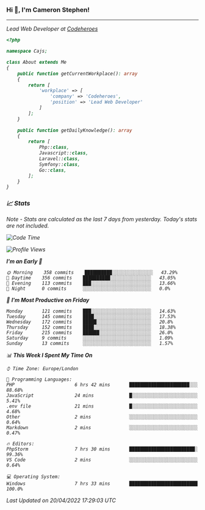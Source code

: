 ### Hi 👋, I'm Cameron Stephen!
<hr>
<p><em>Lead Web Developer at <a href="https://codeheroes.co.uk">Codeheroes</a></p>


```php
<?php

namespace Cajs;

class About extends Me
{
    public function getCurrentWorkplace(): array
    {
        return [
            'workplace' => [
                'company' => 'Codeheroes',
                'position' => 'Lead Web Developer'
            ]
        ];
    }

    public function getDailyKnowledge(): array
    {
        return [
            Php::class,
            Javascript::class,
            Laravel::class,
            Symfony::class,
            Go::class,
        ];
    }
}
```

### 📈 Stats
<p><em>Note - Stats are calculated as the last 7 days from yesterday. Today's stats are not included.</em></p>


<!--START_SECTION:waka-->
![Code Time](http://img.shields.io/badge/Code%20Time-2%2C789%20hrs%2053%20mins-blue)

![Profile Views](http://img.shields.io/badge/Profile%20Views-0-blue)

**I'm an Early 🐤** 

```text
🌞 Morning    358 commits    ██████████░░░░░░░░░░░░░░░   43.29% 
🌆 Daytime    356 commits    ██████████░░░░░░░░░░░░░░░   43.05% 
🌃 Evening    113 commits    ███░░░░░░░░░░░░░░░░░░░░░░   13.66% 
🌙 Night      0 commits      ░░░░░░░░░░░░░░░░░░░░░░░░░   0.0%

```
📅 **I'm Most Productive on Friday** 

```text
Monday       121 commits    ███░░░░░░░░░░░░░░░░░░░░░░   14.63% 
Tuesday      145 commits    ████░░░░░░░░░░░░░░░░░░░░░   17.53% 
Wednesday    172 commits    █████░░░░░░░░░░░░░░░░░░░░   20.8% 
Thursday     152 commits    ████░░░░░░░░░░░░░░░░░░░░░   18.38% 
Friday       215 commits    ██████░░░░░░░░░░░░░░░░░░░   26.0% 
Saturday     9 commits      ░░░░░░░░░░░░░░░░░░░░░░░░░   1.09% 
Sunday       13 commits     ░░░░░░░░░░░░░░░░░░░░░░░░░   1.57%

```


📊 **This Week I Spent My Time On** 

```text
⌚︎ Time Zone: Europe/London

💬 Programming Languages: 
PHP                      6 hrs 42 mins       ██████████████████████░░░   88.68% 
JavaScript               24 mins             █░░░░░░░░░░░░░░░░░░░░░░░░   5.41% 
.env file                21 mins             █░░░░░░░░░░░░░░░░░░░░░░░░   4.68% 
Other                    2 mins              ░░░░░░░░░░░░░░░░░░░░░░░░░   0.64% 
Markdown                 2 mins              ░░░░░░░░░░░░░░░░░░░░░░░░░   0.47%

🔥 Editors: 
PhpStorm                 7 hrs 30 mins       ████████████████████████░   99.36% 
VS Code                  2 mins              ░░░░░░░░░░░░░░░░░░░░░░░░░   0.64%

💻 Operating System: 
Windows                  7 hrs 33 mins       █████████████████████████   100.0%

```


 Last Updated on 20/04/2022 17:29:03 UTC
<!--END_SECTION:waka-->

